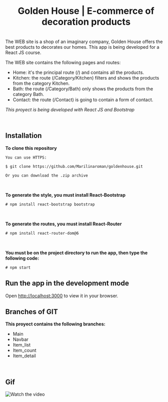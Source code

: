 <h1 align="center">Golden House | E-commerce of decoration products</h1>

<br>
The WEB site is a shop of an imaginary company, Golden House offers the best products to decorates our homes. This app is being  developed for a React JS course.

The WEB site contains the following pages and routes:

<ul>
<li>Home: it's the principal route (/) and contains all the products.</li>
<li>Kitchen: the route (/Category/Kitchen) filters and shows the products from the category Kitchen.</li>
<li>Bath: the route (/Category/Bath) only shows the products from the category Bath.</li>
<li>Contact: the route (/Contact) is going to contain a form of contact.</li>
</ul>

*This proyect is being developed with React JS and Bootstrap*

<br>

## Installation 

**To clone this repository**

```shell
You can use HTTPS:

$ git clone https://github.com/Marilinaroman/goldenhouse.git

Or you can download the .zip archive
```
<br>

**To generate the style, you must install React-Bootstrap**

```shell
# npm install react-bootstrap bootstrap

```
<br>

**To generate the routes, you must install React-Router**

```shell
# npm install react-router-dom@6

```
<br>

**You must be on the project directory to run the app, then type the following code:**
```shell
# npm start
```
## Run the app in the development mode

Open [http://localhost:3000](http://localhost:3000) to view it in your browser.

## Branches of GIT

**This proyect contains the following branches:**

<ul>
    <li>Main</li>
    <li>Navbar</li>
    <li>Item_list</li>
    <li>Item_count</li>
    <li>Item_detail</li>
</ul>
<br>


## Gif 
![Watch the video](/goldenhouse/public/video/goldenhouse.gif)